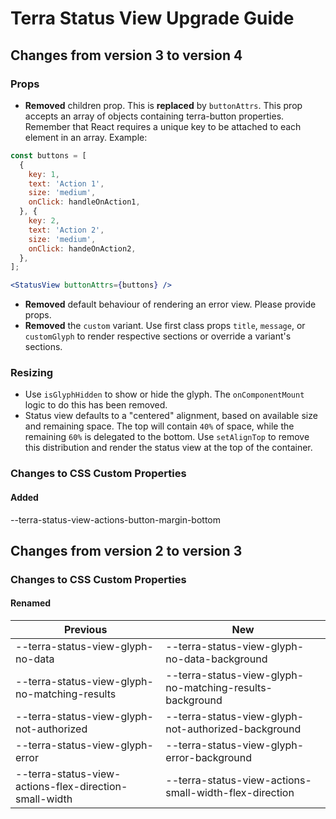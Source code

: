 # Terra Status View Upgrade Guide

## Changes from version 3 to version 4

### Props
* **Removed** children prop. This is **replaced** by `buttonAttrs`. This prop accepts an array of objects containing terra-button properties. Remember that React requires a unique key to be attached to each element in an array. Example:

```jsx
const buttons = [
  {
    key: 1,
    text: 'Action 1',
    size: 'medium',
    onClick: handleOnAction1,
  }, {
    key: 2,
    text: 'Action 2',
    size: 'medium',
    onClick: handeOnAction2,
  },
];

<StatusView buttonAttrs={buttons} />
```

* **Removed** default behaviour of rendering an error view. Please provide props.
* **Removed** the `custom` variant. Use first class props `title`, `message`, or `customGlyph` to render respective sections or override a variant's sections.

### Resizing
* Use `isGlyphHidden` to show or hide the glyph. The `onComponentMount` logic to do this has been removed.
* Status view defaults to a "centered" alignment, based on available size and remaining space. The top will contain `40%` of space, while the remaining `60%` is delegated to the bottom. Use `setAlignTop` to remove this distribution and render the status view at the top of the container.

### Changes to CSS Custom Properties

#### Added
--terra-status-view-actions-button-margin-bottom

## Changes from version 2 to version 3

### Changes to CSS Custom Properties

#### Renamed
| Previous | New |
|-|-|
| --terra-status-view-glyph-no-data | --terra-status-view-glyph-no-data-background |
| --terra-status-view-glyph-no-matching-results | --terra-status-view-glyph-no-matching-results-background |
| --terra-status-view-glyph-not-authorized | --terra-status-view-glyph-not-authorized-background |
| --terra-status-view-glyph-error | --terra-status-view-glyph-error-background |
| --terra-status-view-actions-flex-direction-small-width | --terra-status-view-actions-small-width-flex-direction |
